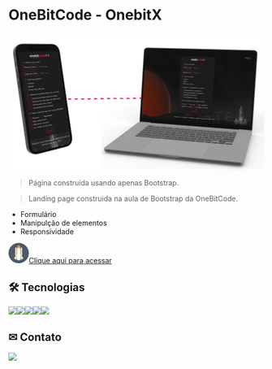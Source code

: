 # OneBitCode - OnebitX

![preview](./.github/newPreview.png)

> Página construida usando apenas Bootstrap.

> Landing page construida na aula de Bootstrap da OneBitCode.

- Formulário
- Manipulção de elementos
- Responsividade

<a href = "https://carloscunha611.github.io/OBC_OnebitX/" target = 'blank'> <img src = "./.github/FAVICON-SPACEX.png" width = 40 height = 40>Clique aqui para acessar </a>

## 🛠 Tecnologias

<img src="https://cdn.jsdelivr.net/gh/devicons/devicon/icons/html5/html5-original.svg" width = 40/><img src="https://cdn.jsdelivr.net/gh/devicons/devicon/icons/css3/css3-original.svg" width = 40/><img src="https://cdn.jsdelivr.net/gh/devicons/devicon/icons/sass/sass-original.svg" width = 40 /><img src="https://cdn.jsdelivr.net/gh/devicons/devicon/icons/bootstrap/bootstrap-plain.svg" width = 40 /><img src="https://cdn.jsdelivr.net/gh/devicons/devicon/icons/git/git-original.svg" width = 40/>

## ✉ Contato

<a href = "https://t.me/Carloscunha611" target = '_blank'><img src='https://img.shields.io/badge/Telegram-2CA5E0?style=for-the-badge&logo=telegram&logoColor=white' target = '_blank' >
